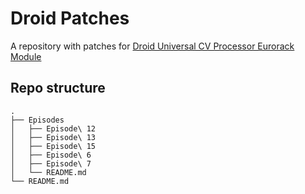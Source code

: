 # Droid Patches

A repository with patches for [Droid Universal CV Processor Eurorack Module](https://shop.dermannmitdermaschine.de/pages/droid-universal-cv-processor)

## Repo structure

```
.
├── Episodes
│   ├── Episode\ 12
│   ├── Episode\ 13
│   ├── Episode\ 15
│   ├── Episode\ 6
│   ├── Episode\ 7
│   └── README.md
└── README.md
```
